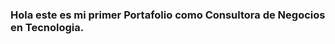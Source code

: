 ### Hola este es mi primer Portafolio como Consultora de Negocios en Tecnologia.

<!--
**merryAbd/merryAbd** is a ✨ _special_ ✨ repository because its `README.md` (this file) appears on your GitHub profile.

Here are some ideas to get you started:

- 🔭 Soy una Desenvolvedora en desarrollo.
- 🌱 Estoy en ese proceso de aprendizaje ...
- 👯 I’m looking to collaborate on ...
- 🤔 I’m looking for help with ...
- 💬 Ask me about ...
- 📫 How to reach me: ...
- 😄 Pronouns: ...
- ⚡ Fun fact: ...
-->
